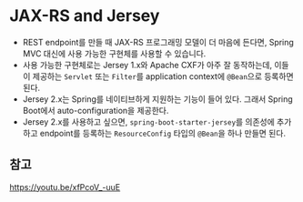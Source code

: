 # JAX-RS and Jersey

- REST endpoint를 만들 때 JAX-RS 프로그래밍 모델이 더 마음에 든다면, Spring MVC 대신에 사용 가능한 구현체를 사용할 수 있습니다.
- 사용 가능한 구현체로는 Jersey 1.x와 Apache CXF가 아주 잘 동작하는데, 이들이 제공하는 ```Servlet``` 또는 ```Filter```를
application context에 ```@Bean```으로 등록하면 된다.
- Jersey 2.x는 Spring를 네이티브하게 지원하는 기능이 들어 있다. 그래서 Spring Boot에서 auto-configuration을 제공한다.
- Jersey 2.x를 사용하고 싶으면, ```spring-boot-starter-jersey```를 의존성에 추가하고
endpoint를 등록하는 ```ResourceConfig``` 타입의 ```@Bean```을 하나 만들면 된다.


## 참고
https://youtu.be/xfPcoV_-uuE